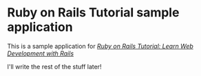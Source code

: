 # Ruby on Rails Tutorial sample application

This is a sample application for 
[*Ruby on Rails Tutorial: Learn Web Development with Rails*](https://www.railstutorial.com/)

I'll write the rest of the stuff later!